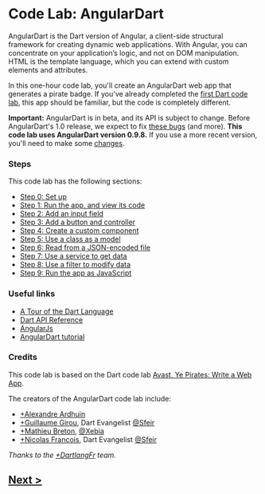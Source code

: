 Code Lab: AngularDart
=================

AngularDart is the Dart version of Angular,
a client-side structural framework for creating dynamic web applications.
With Angular, you can concentrate on your application’s logic, and not on DOM manipulation.
HTML is the template language, which you can extend with
custom elements and attributes.

In this one-hour code lab, you'll create an AngularDart web app
that generates a pirate badge.
If you've already completed the
[first Dart code lab](https://www.dartlang.org/codelabs/darrrt/),
this app should be familiar, but the code is completely different.

**Important:**
AngularDart is in beta, and its API is subject to change.
Before AngularDart's 1.0 release,
we expect to fix
[these bugs](https://github.com/angular/angular.dart/issues?milestone=12)
(and more).
**This code lab uses AngularDart version 0.9.8.**
If you use a more recent version, you'll need to make some
[changes](docs/diffs.md#differences-between-angulardart-versions).
<!-- put screenshot here? -->


### Steps

This code lab has the following sections:

* [Step 0: Set up](docs/step-0.md#step-0-set-up)
* [Step 1: Run the app, and view its code](docs/step-1.md#step-1-run-the-app-and-view-its-code)
* [Step 2: Add an input field](docs/step-2.md#step-2-add-an-input-field)
* [Step 3: Add a button and controller](docs/step-3.md#step-3-add-a-button-and-controller)
* [Step 4: Create a custom component](docs/step-4.md#step-4-create-a-custom-component)
* [Step 5: Use a class as a model](docs/step-5.md#step-5-use-a-class-as-a-model)
* [Step 6: Read from a JSON-encoded file](docs/step-6.md#step-6-read-from-a-json-encoded-file)
* [Step 7: Use a service to get data](docs/step-7.md#step-7-use-a-service-to-get-data)
* [Step 8: Use a filter to modify data](docs/step-8.md#step-8-use-a-filter-to-modify-data)
* [Step 9: Run the app as JavaScript](docs/step-9.md#step-9-run-the-app-as-javascript)


### Useful links

- [A Tour of the Dart Language][2]
- [Dart API Reference][3]
- [AngularJs][4]
- [AngularDart tutorial][5]


### Credits

This code lab is based on the Dart code lab
[Avast, Ye Pirates: Write a Web App](https://www.dartlang.org/codelabs/darrrt/).

The creators of the AngularDart code lab include:

- [+Alexandre Ardhuin](https://plus.google.com/101145059477513456972)
- [+Guillaume Girou](https://plus.google.com/+GuillaumeGirou), Dart Evangelist [@Sfeir](http://www.sfeir.com/)
- [+Mathieu Breton](https://twitter.com/MatBreton), [@Xebia](http://www.xebia.fr)
- [+Nicolas Francois](https://plus.google.com/+NicolasFrancois), Dart Evangelist [@Sfeir](http://www.sfeir.com/)

_Thanks to the [+DartlangFr](http://gplus.to/dartlangfr) team._  

## [Next >](docs/step-0.md#step-0-set-up)

  [1]: https://www.dartlang.org/
  [2]: https://www.dartlang.org/docs/dart-up-and-running/contents/ch02.html
  [3]: http://api.dartlang.org/docs/channels/stable/latest/
  [4]: http://angularjs.org/
  [5]: https://github.com/angular/angular.dart.tutorial
  [feedback]: https://docs.google.com/forms/d/1F0ZE-ZfNyNm-MQtEzq1xmvv9Y5g6exAFs9zXH65Bb18/viewform?entry.1890092742=At%C2%A0Dart+Flight+School,+Paris,+Jan.+20th,+2014&entry.475282761
